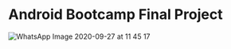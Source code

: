# Android Bootcamp Final Project

![WhatsApp Image 2020-09-27 at 11 45 17](https://user-images.githubusercontent.com/60261458/94360603-3994cb80-00b7-11eb-974c-69c8727024ab.jpeg)
